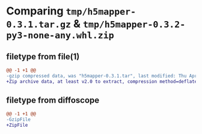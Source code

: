 # Comparing `tmp/h5mapper-0.3.1.tar.gz` & `tmp/h5mapper-0.3.2-py3-none-any.whl.zip`

## filetype from file(1)

```diff
@@ -1 +1 @@
-gzip compressed data, was "h5mapper-0.3.1.tar", last modified: Thu Apr 13 21:08:06 2023, max compression
+Zip archive data, at least v2.0 to extract, compression method=deflate
```

## filetype from diffoscope

```diff
@@ -1 +1 @@
-GzipFile
+ZipFile
```

